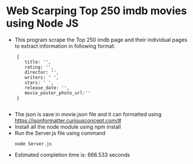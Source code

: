 # Web Scarping Top 250 imdb movies using Node JS
- This program scrape the Top 250 imdb page and their individual pages to extract information in following format:
```
    { 
       title: '',
       rating: '',
       director: '',
       writers: ' ',
       stars: ' ',
       release_date: '',
       movie_poster_photo_url:'' 
    }
     
```
- The json is save in movie.json file and it can formatted using https://jsonformatter.curiousconcept.com/#
- Install all the node module using npm install 
- Run the Server.js file using command 
  ```
  node Server.js
  ```
- Estimated completion time is: 666.533 seconds
